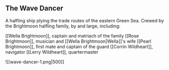 ## The Wave Dancer

A halfling ship plying the trade routes of the eastern Green Sea. Crewed by the Brightmoon halfling family, by and large, including:

[[Wella Brightmoon]], captain and matriach of the family
[[Rose Brightmoon]], musician and [[Wella Brightmoon|Wella]]'s wife
[[Pearl Brightmoon]], first mate and captain of the guard
[[Corrin Wildheart]], navigator
[[Lerry Wildheart]], quartermaster

![[wave-dancer-1.png|500]]